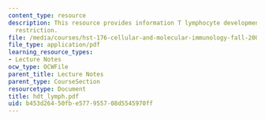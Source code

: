 ```yaml
---
content_type: resource
description: This resource provides information T lymphocyte development, and MHC
  restriction.
file: /media/courses/hst-176-cellular-and-molecular-immunology-fall-2005/b453d26450fbe577955708d5545970ff_hdt_lymph.pdf
file_type: application/pdf
learning_resource_types:
- Lecture Notes
ocw_type: OCWFile
parent_title: Lecture Notes
parent_type: CourseSection
resourcetype: Document
title: hdt_lymph.pdf
uid: b453d264-50fb-e577-9557-08d5545970ff
---
```

